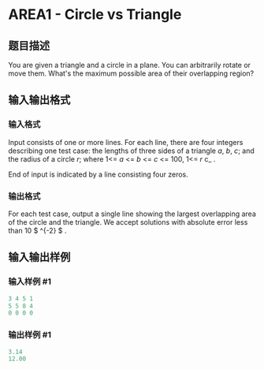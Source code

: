 # AREA1 - Circle vs Triangle

## 题目描述

You are given a triangle and a circle in a plane. You can arbitrarily rotate or move them. What's the maximum possible area of their overlapping region?

## 输入输出格式

### 输入格式

Input consists of one or more lines. For each line, there are four integers describing one test case: the lengths of three sides of a triangle _a_, _b_, _c_; and the radius of a circle _r_; where 1<= _a_ <= _b_ <= _c_ <= 100, 1<= _r_ c_ .

End of input is indicated by a line consisting four zeros.

### 输出格式

For each test case, output a single line showing the largest overlapping area of the circle and the triangle. We accept solutions with absolute error less than 10 $ ^{-2} $ .

## 输入输出样例

### 输入样例 #1

```cpp
3 4 5 1
5 5 8 4
0 0 0 0
```


### 输出样例 #1

```cpp
3.14
12.00
```



